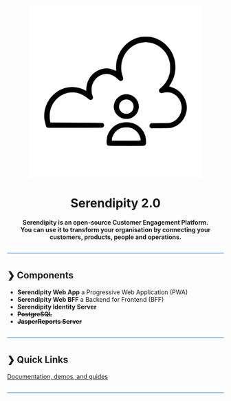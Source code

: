 <p align="center">
  <img src="./serendipity-logo.svg" alt="Serendipity" width="400"/>
</p>

<h1 align="center">Serendipity 2.0</h1>

<p align="center">
  <b>Serendipity is an open-source Customer Engagement Platform.</b></br>
  <b>You can use it to transform your organisation by connecting your customers, products, people and operations.</b></br>
</p>

![divider](./divider.png)

## ❯ Components

- **Serendipity Web App** a Progressive Web Application (PWA)
- **Serendipity Web BFF** a Backend for Frontend (BFF)
- **Serendipity Identity Server**
- **~~PostgreSQL~~**
- **~~JasperReports Server~~**

![divider](./divider.png)

## ❯ Quick Links

[Documentation, demos, and guides](./docs/README.md)

![divider](./divider.png)
